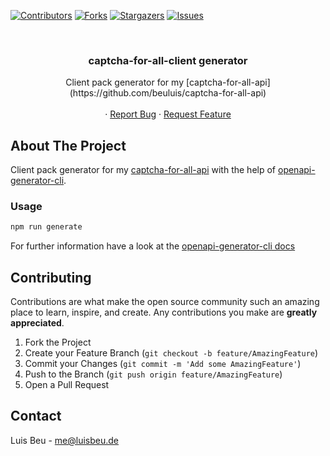 [![Contributors][contributors-shield]][contributors-url]
[![Forks][forks-shield]][forks-url]
[![Stargazers][stars-shield]][stars-url]
[![Issues][issues-shield]][issues-url]

<!-- PROJECT LOGO -->
<br />
<p align="center">
  <h3 align="center">captcha-for-all-client generator</h3>

  <p align="center">
    Client pack generator for my [captcha-for-all-api](https://github.com/beuluis/captcha-for-all-api)
    <br />
    <br />
    ·
    <a href="https://github.com/beuluis/captcha-for-all-client/issues">Report Bug</a>
    ·
    <a href="https://github.com/beuluis/captcha-for-all-client/issues">Request Feature</a>
  </p>
</p>

<!-- ABOUT THE PROJECT -->

## About The Project

Client pack generator for my [captcha-for-all-api](https://github.com/beuluis/captcha-for-all-api) with the help of [openapi-generator-cli](https://www.npmjs.com/package/@openapitools/openapi-generator-cli).

<!-- USAGE -->

### Usage

```bash
npm run generate
```

For further information have a look at the [openapi-generator-cli docs](https://github.com/OpenAPITools/openapi-generator/blob/master/docs/generators/typescript-axios.md)

<!-- CONTRIBUTING -->

## Contributing

Contributions are what make the open source community such an amazing place to learn, inspire, and create. Any contributions you make are **greatly appreciated**.

1. Fork the Project
2. Create your Feature Branch (`git checkout -b feature/AmazingFeature`)
3. Commit your Changes (`git commit -m 'Add some AmazingFeature'`)
4. Push to the Branch (`git push origin feature/AmazingFeature`)
5. Open a Pull Request

<!-- CONTACT -->

## Contact

Luis Beu - me@luisbeu.de

<!-- MARKDOWN LINKS & IMAGES -->
<!-- https://www.markdownguide.org/basic-syntax/#reference-style-links -->

[contributors-shield]: https://img.shields.io/github/contributors/beuluis/captcha-for-all-client.svg?style=flat-square
[contributors-url]: https://github.com/beuluis/captcha-for-all-client/graphs/contributors
[forks-shield]: https://img.shields.io/github/forks/beuluis/captcha-for-all-client.svg?style=flat-square
[forks-url]: https://github.com/beuluis/captcha-for-all-client/network/members
[stars-shield]: https://img.shields.io/github/stars/beuluis/captcha-for-all-client.svg?style=flat-square
[stars-url]: https://github.com/beuluis/captcha-for-all-client/stargazers
[issues-shield]: https://img.shields.io/github/issues/beuluis/captcha-for-all-client.svg?style=flat-square
[issues-url]: https://github.com/beuluis/captcha-for-all-client/issues
[license-shield]: https://img.shields.io/github/license/beuluis/captcha-for-all-client.svg?style=flat-square
